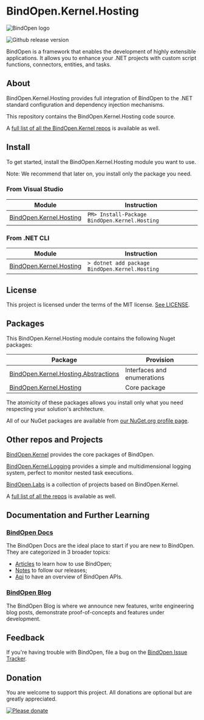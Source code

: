 # BindOpen.Kernel.Hosting

![BindOpen logo](https://storage.bindopen.org/img/logos/logo_bindopen.png)

![Github release version](https://img.shields.io/nuget/v/BindOpen.Kernel.Abstractions.svg?style=plastic)


BindOpen is a framework that enables the development of highly extensible applications. It allows you to enhance your .NET projects with custom script functions, connectors, entities, and tasks.

## About

BindOpen.Kernel.Hosting provides full integration of BindOpen to the .NET standard configuration and dependency injection mechanisms.

This repository contains the BindOpen.Kernel.Hosting code source.

A [full list of all the BindOpen.Kernel repos](https://www.nuget.org/packages?q=bindopen.kernel) is available as well.


## Install

To get started, install the BindOpen.Kernel.Hosting module you want to use.

Note: We recommend that later on, you install only the package you need.

### From Visual Studio

| Module | Instruction |
|--------|-----|
| [BindOpen.Kernel.Hosting](https://www.nuget.org/packages/BindOpen.Kernel.Hosting) | ```PM> Install-Package BindOpen.Kernel.Hosting``` |

### From .NET CLI

| Module | Instruction |
|--------|-----|
| [BindOpen.Kernel.Hosting](https://www.nuget.org/packages/BindOpen.Kernel.Hosting) | ```> dotnet add package BindOpen.Kernel.Hosting``` |

## License

This project is licensed under the terms of the MIT license. [See LICENSE](https://github.com/bindopen/BindOpen.Kernel.Hosting/blob/master/LICENSE).

## Packages

This BindOpen.Kernel.Hosting module contains the following Nuget packages:

| Package | Provision |
|----------|-----|
| [BindOpen.Kernel.Hosting.Abstractions](https://www.nuget.org/packages/BindOpen.Kernel.Hosting.Abstractions) | Interfaces and enumerations |
| [BindOpen.Kernel.Hosting](https://www.nuget.org/packages/BindOpen.Kernel.Data) | Core package |

The atomicity of these packages allows you install only what you need respecting your solution's architecture.

All of our NuGet packages are available from [our NuGet.org profile page](https://www.nuget.org/profiles/bindopen).


## Other repos and Projects

[BindOpen.Kernel](https://github.com/bindopen/BindOpen.Kernel) provides the core packages of BindOpen.

[BindOpen.Kernel.Logging](https://github.com/bindopen/BindOpen.Kernel.Logging) provides a simple and multidimensional logging system, perfect to monitor nested task executions.

[BindOpen.Labs](https://github.com/bindopen/BindOpen.Labs) is a collection of projects based on BindOpen.Kernel.


A [full list of all the repos](https://github.com/bindopen?tab=repositories) is available as well.


## Documentation and Further Learning

### [BindOpen Docs](https://docs.bindopen.org/)

The BindOpen Docs are the ideal place to start if you are new to BindOpen. They are categorized in 3 broader topics:

* [Articles](https://docs.bindopen.org/articles) to learn how to use BindOpen;
* [Notes](https://docs.bindopen.org/notes) to follow our releases;
* [Api](https://docs.bindopen.org/api) to have an overview of BindOpen APIs.

### [BindOpen Blog](https://www.bindopen.org/blog)

The BindOpen Blog is where we announce new features, write engineering blog posts, demonstrate proof-of-concepts and features under development.


## Feedback

If you're having trouble with BindOpen, file a bug on the [BindOpen Issue Tracker](https://github.com/bindopen/BindOpen/issues). 

## Donation

You are welcome to support this project. All donations are optional but are greatly appreciated.

[![Please donate](https://www.paypalobjects.com/en_US/i/btn/btn_donateCC_LG.gif)](https://www.paypal.com/donate/?hosted_button_id=PHG3WSUFYSMH4)


